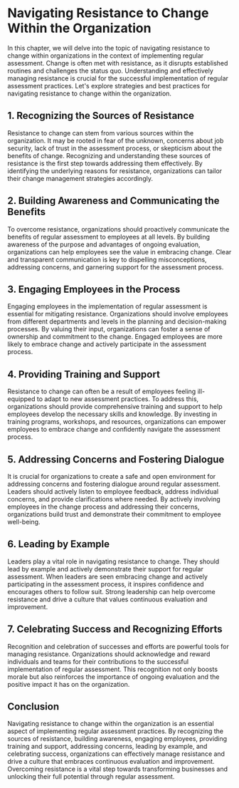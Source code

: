 # Navigating Resistance to Change Within the Organization

In this chapter, we will delve into the topic of navigating resistance to change within organizations in the context of implementing regular assessment. Change is often met with resistance, as it disrupts established routines and challenges the status quo. Understanding and effectively managing resistance is crucial for the successful implementation of regular assessment practices. Let's explore strategies and best practices for navigating resistance to change within the organization.

## 1\. Recognizing the Sources of Resistance

Resistance to change can stem from various sources within the organization. It may be rooted in fear of the unknown, concerns about job security, lack of trust in the assessment process, or skepticism about the benefits of change. Recognizing and understanding these sources of resistance is the first step towards addressing them effectively. By identifying the underlying reasons for resistance, organizations can tailor their change management strategies accordingly.

## 2\. Building Awareness and Communicating the Benefits

To overcome resistance, organizations should proactively communicate the benefits of regular assessment to employees at all levels. By building awareness of the purpose and advantages of ongoing evaluation, organizations can help employees see the value in embracing change. Clear and transparent communication is key to dispelling misconceptions, addressing concerns, and garnering support for the assessment process.

## 3\. Engaging Employees in the Process

Engaging employees in the implementation of regular assessment is essential for mitigating resistance. Organizations should involve employees from different departments and levels in the planning and decision-making processes. By valuing their input, organizations can foster a sense of ownership and commitment to the change. Engaged employees are more likely to embrace change and actively participate in the assessment process.

## 4\. Providing Training and Support

Resistance to change can often be a result of employees feeling ill-equipped to adapt to new assessment practices. To address this, organizations should provide comprehensive training and support to help employees develop the necessary skills and knowledge. By investing in training programs, workshops, and resources, organizations can empower employees to embrace change and confidently navigate the assessment process.

## 5\. Addressing Concerns and Fostering Dialogue

It is crucial for organizations to create a safe and open environment for addressing concerns and fostering dialogue around regular assessment. Leaders should actively listen to employee feedback, address individual concerns, and provide clarifications where needed. By actively involving employees in the change process and addressing their concerns, organizations build trust and demonstrate their commitment to employee well-being.

## 6\. Leading by Example

Leaders play a vital role in navigating resistance to change. They should lead by example and actively demonstrate their support for regular assessment. When leaders are seen embracing change and actively participating in the assessment process, it inspires confidence and encourages others to follow suit. Strong leadership can help overcome resistance and drive a culture that values continuous evaluation and improvement.

## 7\. Celebrating Success and Recognizing Efforts

Recognition and celebration of successes and efforts are powerful tools for managing resistance. Organizations should acknowledge and reward individuals and teams for their contributions to the successful implementation of regular assessment. This recognition not only boosts morale but also reinforces the importance of ongoing evaluation and the positive impact it has on the organization.

## Conclusion

Navigating resistance to change within the organization is an essential aspect of implementing regular assessment practices. By recognizing the sources of resistance, building awareness, engaging employees, providing training and support, addressing concerns, leading by example, and celebrating success, organizations can effectively manage resistance and drive a culture that embraces continuous evaluation and improvement. Overcoming resistance is a vital step towards transforming businesses and unlocking their full potential through regular assessment.
